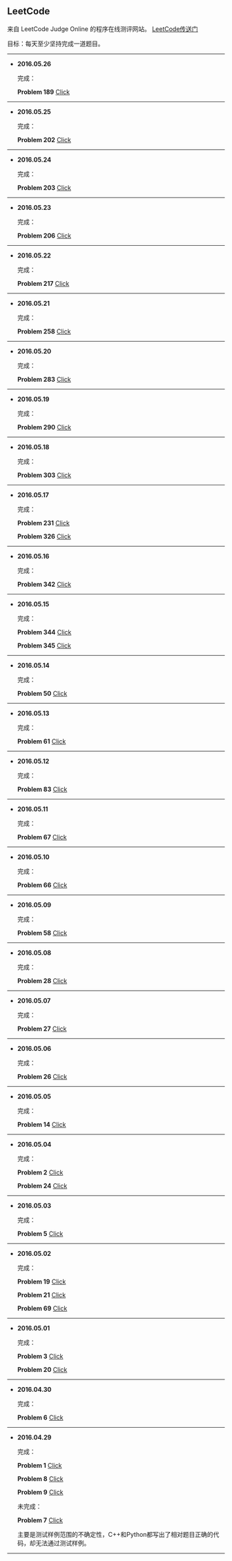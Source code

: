 ﻿## LeetCode

来自 LeetCode Judge Online 的程序在线测评网站。 [LeetCode传送门](https://leetcode.com/)

目标：每天至少坚持完成一道题目。

---

* **2016.05.26**

  完成：

  **Problem 189**  [Click](https://leetcode.com/problems/rotate-array/)

---

* **2016.05.25**

  完成：

  **Problem 202**  [Click](https://leetcode.com/problems/happy-number/)

---

* **2016.05.24**

  完成：

  **Problem 203**  [Click](https://leetcode.com/problems/remove-linked-list-elements/)

---

* **2016.05.23**

  完成：

  **Problem 206**  [Click](https://leetcode.com/problems/reverse-linked-list/)

---

* **2016.05.22**

  完成：

  **Problem 217**  [Click](https://leetcode.com/problems/contains-duplicate/)

---

* **2016.05.21**

  完成：

  **Problem 258**  [Click](https://leetcode.com/problems/add-digits/)

---


* **2016.05.20**

  完成：

  **Problem 283**  [Click](https://leetcode.com/problems/move-zeroes/)

---


* **2016.05.19**

  完成：

  **Problem 290**  [Click](https://leetcode.com/problems/word-pattern/)

---

* **2016.05.18**

  完成：

  **Problem 303**  [Click](https://leetcode.com/problems/range-sum-query-immutable/)

---

* **2016.05.17**

  完成：

  **Problem 231**  [Click](https://leetcode.com/problems/power-of-two/)

  **Problem 326**  [Click](https://leetcode.com/problems/power-of-three/)

---

* **2016.05.16**

  完成：

  **Problem 342**  [Click](https://leetcode.com/problems/power-of-four/)

---

* **2016.05.15**

  完成：

  **Problem 344**  [Click](https://leetcode.com/problems/reverse-string/)

  **Problem 345**  [Click](https://leetcode.com/problems/reverse-vowels-of-a-string/)

---

* **2016.05.14**

  完成：

  **Problem 50**  [Click](https://leetcode.com/problems/powx-n/)

---

* **2016.05.13**

  完成：

  **Problem 61**  [Click](https://leetcode.com/problems/rotate-list/)

---

* **2016.05.12**

  完成：

  **Problem 83**  [Click](https://leetcode.com/problems/remove-duplicates-from-sorted-list/)

---

* **2016.05.11**

  完成：

  **Problem 67**  [Click](https://leetcode.com/problems/add-binary/)

---

* **2016.05.10**

  完成：

  **Problem 66**  [Click](https://leetcode.com/problems/plus-one/)

---


* **2016.05.09**

  完成：

  **Problem 58**  [Click](https://leetcode.com/problems/length-of-last-word/)

---


* **2016.05.08**

  完成：

  **Problem 28**  [Click](https://leetcode.com/problems/implement-strstr/)

---


* **2016.05.07**

  完成：

  **Problem 27**  [Click](https://leetcode.com/problems/remove-element/)

---

* **2016.05.06**

  完成：

  **Problem 26**  [Click](https://leetcode.com/problems/remove-duplicates-from-sorted-array/)

---


* **2016.05.05**

  完成：

  **Problem 14**  [Click](https://leetcode.com/problems/longest-common-prefix/)

---

* **2016.05.04**

  完成：

  **Problem 2**  [Click](https://leetcode.com/problems/add-two-numbers/)

  **Problem 24**  [Click](https://leetcode.com/problems/swap-nodes-in-pairs/)

---


* **2016.05.03**

  完成：

  **Problem 5**  [Click](https://leetcode.com/problems/longest-palindromic-substring/)

---


* **2016.05.02**

  完成：

  **Problem 19**  [Click](https://leetcode.com/problems/remove-nth-node-from-end-of-list/)

  **Problem 21**  [Click](https://leetcode.com/problems/merge-two-sorted-lists/)

  **Problem 69**  [Click](https://leetcode.com/problems/sqrtx/)

---

* **2016.05.01**

  完成：
  
  **Problem 3**  [Click](https://leetcode.com/problems/longest-substring-without-repeating-characters/)
  
  **Problem 20**  [Click](https://leetcode.com/problems/valid-parentheses/)

---

* **2016.04.30**  

  完成：
  
  **Problem 6**  [Click](https://leetcode.com/problems/zigzag-conversion/)

---

* **2016.04.29**

  完成：
  
  **Problem 1**  [Click](https://leetcode.com/problems/two-sum/)
  
  **Problem 8**  [Click](https://leetcode.com/problems/string-to-integer-atoi/)
  
  **Problem 9**  [Click](https://leetcode.com/problems/palindrome-number/)
  

  未完成： 
  
  **Problem 7**  [Click](https://leetcode.com/problems/reverse-integer/)
  
  主要是测试样例范围的不确定性，C++和Python都写出了相对题目正确的代码，却无法通过测试样例。

---

